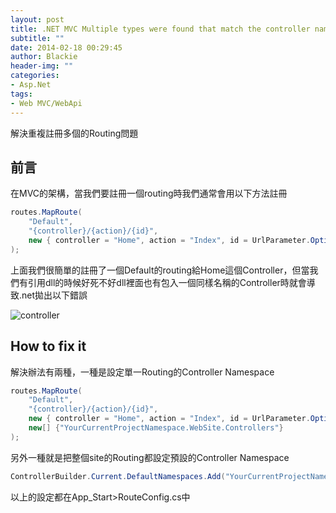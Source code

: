 ```yaml
---
layout: post
title: .NET MVC Multiple types were found that match the controller named 'XXX'
subtitle: ""
date: 2014-02-18 00:29:45
author: Blackie
header-img: ""
categories:
- Asp.Net
tags:
- Web MVC/WebApi
---
```


解決重複註冊多個的Routing問題

<!-- More -->

## 前言

在MVC的架構，當我們要註冊一個routing時我們通常會用以下方法註冊

```csharp
routes.MapRoute(
	"Default",
	"{controller}/{action}/{id}",
	new { controller = "Home", action = "Index", id = UrlParameter.Optional }
);
```

上面我們很簡單的註冊了一個Default的routing給Home這個Controller，但當我們有引用dll的時候好死不好dll裡面也有包入一個同樣名稱的Controller時就會導致.net拋出以下錯誤

![controller](controller.png)

## How to fix it

解決辦法有兩種，一種是設定單一Routing的Controller Namespace

```csharp
routes.MapRoute(
	"Default",
	"{controller}/{action}/{id}",
	new { controller = "Home", action = "Index", id = UrlParameter.Optional },
	new[] {"YourCurrentProjectNamespace.WebSite.Controllers"}
);
```

另外一種就是把整個site的Routing都設定預設的Controller Namespace

```csharp
ControllerBuilder.Current.DefaultNamespaces.Add("YourCurrentProjectNamespace.WebSite.Controllers");
```

以上的設定都在App_Start>RouteConfig.cs中

